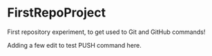 # FirstRepoProject
First repository experiment, to get used to Git and GitHub commands!

Adding a few edit to test PUSH command here.
